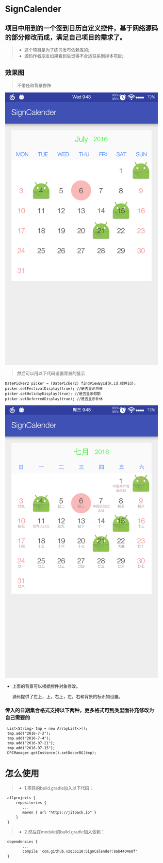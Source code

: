 # SignCalender
## 项目中用到的一个签到日历自定义控件，基于网络源码的部分修改而成，满足自己项目的需求了。

> * 这个项目是为了练习发布依赖库的;
> * 源码作者朋友如果看到后觉得不合适联系删掉本项目;


## 效果图

>不带任和背景修饰

![](img/Screenshot_20160706-214332.png)


>然后可以用以下代码设置背景的显示

	DatePicker2 picker = (DatePicker2) findViewById(R.id.控件id);
	picker.setFestivalDisplay(true); //是否显示节日
	picker.setHolidayDisplay(true); //是否显示假期
	picker.setDeferredDisplay(true); //是否显示补休

![](img/Screenshot_20160706-214553.png)

* 上面的背景可以根据控件对象修改。

	源码提供了左上，上，右上，左，右和背景的标识物设置。

### 传入的日期集合格式支持以下两种，更多格式可到类里面补充修改为自己需要的

	 List<String> tmp = new ArrayList<>();
	 tmp.add("2016-7-2");
	 tmp.add("2016-7-4");
	 tmp.add("2016-07-21");
	 tmp.add("2016-07-15");
	 DPCManager.getInstance().setDecorBG(tmp);


# 怎么使用
> * 1.项目的build.gradle加入以下代码：

	 allprojects {
		 repositories {
			...
			maven { url "https://jitpack.io" }
		 }
	 }

> * 2.然后在module的build.gradle加入依赖：

	 dependencies {
			...
			compile 'com.github.xzq35110:SignCalender:8ab440460f'
	 }


